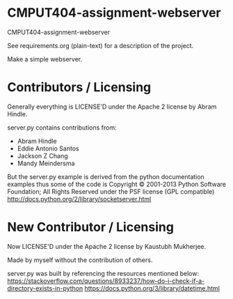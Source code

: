 CMPUT404-assignment-webserver
=============================

CMPUT404-assignment-webserver

See requirements.org (plain-text) for a description of the project.

Make a simple webserver.

Contributors / Licensing
========================

Generally everything is LICENSE'D under the Apache 2 license by Abram Hindle.

server.py contains contributions from:

* Abram Hindle
* Eddie Antonio Santos
* Jackson Z Chang
* Mandy Meindersma 

But the server.py example is derived from the python documentation
examples thus some of the code is Copyright © 2001-2013 Python
Software Foundation; All Rights Reserved under the PSF license (GPL
compatible) http://docs.python.org/2/library/socketserver.html

New Contributor / Licensing
========================

Now LICENSE'D under the Apache 2 license by Kaustubh Mukherjee.

Made by myself without the contribution of others. 

server.py was built by referencing the resources mentioned below: 
https://stackoverflow.com/questions/8933237/how-do-i-check-if-a-directory-exists-in-python
https://docs.python.org/3/library/datetime.html
